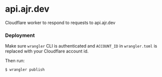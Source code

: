 # api.ajr.dev
Cloudflare worker to respond to requests to api.ajr.dev

### Deployment

Make sure `wrangler` CLI is authenticated and `ACCOUNT_ID` in `wrangler.toml` is replaced with your Cloudflare account id.

Then run:

```
$ wrangler publish
```

